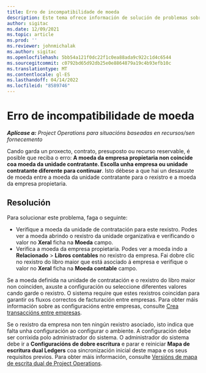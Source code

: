```yaml
---
title: Erro de incompatibilidade de moeda
description: Este tema ofrece información de solución de problemas sobre un erro de desajuste de moeda que se produce cando garda tipos de rexistro específicos.
author: sigitac
ms.date: 12/09/2021
ms.topic: article
ms.prod: ''
ms.reviewer: johnmichalak
ms.author: sigitac
ms.openlocfilehash: 5bb54a121f0dc22f1c0ea88ada9c922c1d4c6544
ms.sourcegitcommit: c0792bd65d92db25e0e8864879a19c4b93efb10c
ms.translationtype: MT
ms.contentlocale: gl-ES
ms.lasthandoff: 04/14/2022
ms.locfileid: "8589746"
---
```

# <a name="currency-mismatch-error"></a>Erro de incompatibilidade de moeda 

_**Aplícase a:** Project Operations para situacións baseadas en recursos/sen fornecemento_

Cando garda un proxecto, contrato, presuposto ou recurso reservable, é posible que reciba o erro: **A moeda da empresa propietaria non coincide coa moeda da unidade contratante. Escolla unha empresa ou unidade contratante diferente para continuar**. Isto débese a que hai un desaxuste de moeda entre a moeda da unidade contratante para o rexistro e a moeda da empresa propietaria.


## <a name="resolution"></a>Resolución

Para solucionar este problema, faga o seguinte:
- Verifique a moeda da unidade de contratación para este rexistro. Podes ver a moeda abrindo o rexistro da unidade organizativa e verificando o valor no **Xeral** ficha na **Moeda** campo.
- Verifica a moeda da empresa propietaria. Podes ver a moeda indo a **Relacionado** > **Libros contables** no rexistro da empresa. Fai dobre clic no rexistro do libro maior que está asociado á empresa e verifique o valor no **Xeral** ficha na **Moeda contable** campo.

Se a moeda definida na unidade de contratación e o rexistro do libro maior non coinciden, axuste a configuración ou seleccione diferentes valores cando garde o rexistro. O sistema require que estes rexistros coincidan para garantir os fluxos correctos de facturación entre empresas. Para obter máis información sobre as configuracións entre empresas, consulte [Crea transaccións entre empresas](../../project-accounting/create-intercompany-transactions.md).

Se o rexistro da empresa non ten ningún rexistro asociado, isto indica que falta unha configuración ao configurar o ambiente. A configuración debe ser corrixida polo administrador do sistema. O administrador do sistema debe ir a **Configuracións de dobre escritura** e parar e reiniciar **Mapa de escritura dual Ledgers** coa sincronización inicial deste mapa e os seus requisitos previos. Para obter máis información, consulte [Versións de mapa de escrita dual de Project Operations](../../environment/resource-dual-write-maps.md).
